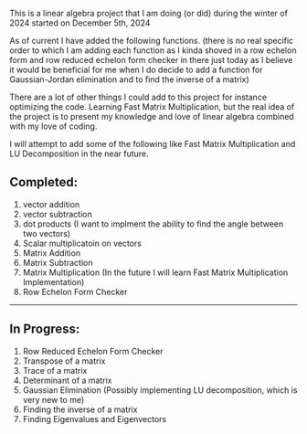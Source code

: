 This is a linear algebra project that I am doing (or did) during the winter of 2024
started on December 5th, 2024


As of current I have added the following functions. (there is no real specific order to which I am adding
each function as I kinda shoved in a row echelon form and row reduced echelon form checker in there just today 
as I believe it would be beneficial for me when I do decide to add a function for Gaussian-Jordan elimination
and to find the inverse of a matrix)

There are a lot of other things I could add to this project for instance optimizing the code. 
Learning Fast Matrix Multiplication, but the real idea of the project is to present my knowledge and love of 
linear algebra combined with my love of coding. 

I will attempt to add some of the following like Fast Matrix Multiplication and LU Decomposition in the near future.

Completed:
-----------------------------------------------------------------------------------------------------
1. vector addition
2. vector subtraction
3. dot products (I want to implment the ability to find the angle between two vectors)
4. Scalar multiplicatoin on vectors
5. Matrix Addition
6. Matrix Subtraction
7. Matrix Multiplication (In the future I will learn Fast Matrix Multiplication Implementation)
8. Row Echelon Form Checker 
-----------------------------------------------------------------------------------------------------
In Progress:
-----------------------------------------------------------------------------------------------------
1. Row Reduced Echelon Form Checker
2. Transpose of a matrix
3. Trace of a matrix
4. Determinant of a matrix
5. Gaussian Elimination (Possibly implementing LU decomposition, which is very new to me)
6. Finding the inverse of a matrix
7. Finding Eigenvalues and Eigenvectors
